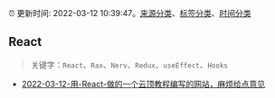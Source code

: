 :alarm_clock: 更新时间: 2022-03-12 10:39:47。[来源分类](../README.md)、[标签分类](../TAGS.md)、[时间分类](../TIMELINE.md)

## React


> 关键字：`React`、`Rax`、`Nerv`、`Redux`、`useEffect`、`Hooks`



- [2022-03-12-用-React-做的一个云顶教程编写的网站，麻烦给点意见](https://www.v2ex.com/t/839862) 